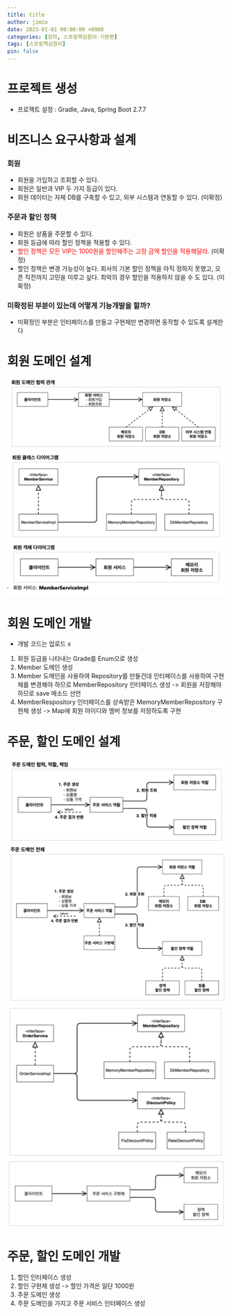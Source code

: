 ```yaml
---
title: title
author: jimin
date: 2023-01-01 00:00:00 +0900
categories: [강의, 스프링핵심원리-기본편]
tags: [스프링핵심원리]
pin: false
---
```


# 프로젝트 생성
 - 프로젝트 설정 : Gradle, Java, Spring Boot 2.7.7

# 비즈니스 요구사항과 설계
### 회원
 - 회원을 가입하고 조회할 수 있다.
 - 회원은 일반과 VIP 두 가지 등급이 있다.
 - 회원 데이터는 자체 DB를 구축할 수 있고, 외부 시스템과 연동할 수 있다. (미확정)
### 주문과 할인 정책
 - 회원은 상품을 주문할 수 있다.
 - 회원 등급에 따라 할인 정책을 적용할 수 있다.
 - <span style="color:red">할인 정책은 모든 VIP는 1000원을 할인해주는 고정 금액 할인을 적용해달라.</span> (미확정)
 - 할인 정책은 변경 가능성이 높다. 회사의 기본 할인 정책을 아직 정하지 못했고, 오픈 직전까지 고민을 미루고 싶다. 최악의 경우 할인을 적용하지 않을 수 도 있다. (미확정)

### 미확정된 부분이 있는데 어떻게 기능개발을 할까?
 - 미확정인 부분은 인터페이스를 만들고 구현체만 변경하면 동작할 수 있도록 설계한다

# 회원 도메인 설계
 ![회원 도메인 협력관계 이미지](/assets/img/postpic/%EA%B0%95%EC%9D%98/%EC%8A%A4%ED%94%84%EB%A7%81%ED%95%B5%EC%8B%AC%EC%9B%90%EB%A6%AC-%EA%B8%B0%EB%B3%B8%ED%8E%B8/%EC%84%B9%EC%85%982/%ED%9A%8C%EC%9B%90%EB%8F%84%EB%A9%94%EC%9D%B8%ED%98%91%EB%A0%A5%EA%B4%80%EA%B3%84%EC%9D%B4%EB%AF%B8%EC%A7%80.png)
 ![회원 클래스 다이어그램 이미지](/assets/img/postpic/%EA%B0%95%EC%9D%98/%EC%8A%A4%ED%94%84%EB%A7%81%ED%95%B5%EC%8B%AC%EC%9B%90%EB%A6%AC-%EA%B8%B0%EB%B3%B8%ED%8E%B8/%EC%84%B9%EC%85%982/%ED%9A%8C%EC%9B%90%ED%81%B4%EB%9E%98%EC%8A%A4%EB%8B%A4%EC%9D%B4%EC%96%B4%EA%B7%B8%EB%9E%A8%EC%9D%B4%EB%AF%B8%EC%A7%80.png)
 ![회원 객체 다이어그램 이미지](/assets/img/postpic/%EA%B0%95%EC%9D%98/%EC%8A%A4%ED%94%84%EB%A7%81%ED%95%B5%EC%8B%AC%EC%9B%90%EB%A6%AC-%EA%B8%B0%EB%B3%B8%ED%8E%B8/%EC%84%B9%EC%85%982/%ED%9A%8C%EC%9B%90%EA%B0%9D%EC%B2%B4%EB%8B%A4%EC%9D%B4%EC%96%B4%EA%B7%B8%EB%9E%A8%EC%9D%B4%EB%AF%B8%EC%A7%80.png)


# 회원 도메인 개발
 - 개발 코드는 업로드 x
 1. 회원 등급을 나타내는 Grade를 Enum으로 생성
 2. Member 도메인 생성
 3.  Member 도메인을 사용하여 Repository를 만들건데 인터페이스를 사용하여 구현체를 변경해야 하므로 MemberRepository 인터페이스 생성 -> 회원을 저장해야 하므로 save 메소드 선언
 4. MemberRespository 인터페이스를 상속받은 MemoryMemberRepository 구현체 생성 -> Map에 회원 아이디와 멤버 정보를 저장하도록 구현


# 주문, 할인 도메인 설계
![주문 도메인 협력, 역할, 책임 이미지](/assets/img/postpic/%EA%B0%95%EC%9D%98/%EC%8A%A4%ED%94%84%EB%A7%81%ED%95%B5%EC%8B%AC%EC%9B%90%EB%A6%AC-%EA%B8%B0%EB%B3%B8%ED%8E%B8/%EC%84%B9%EC%85%982/%EC%A3%BC%EB%AC%B8%EB%8F%84%EB%A9%94%EC%9D%B8%EC%9D%B4%EB%AF%B8%EC%A7%80.png)
![주문 도메인 전체 이미지](/assets/img/postpic/%EA%B0%95%EC%9D%98/%EC%8A%A4%ED%94%84%EB%A7%81%ED%95%B5%EC%8B%AC%EC%9B%90%EB%A6%AC-%EA%B8%B0%EB%B3%B8%ED%8E%B8/%EC%84%B9%EC%85%982/%EC%A3%BC%EB%AC%B8%EB%8F%84%EB%A9%94%EC%9D%B8%EC%A0%84%EC%B2%B4%EC%9D%B4%EB%AF%B8%EC%A7%80.png)
![주문 도메인 클래스 다이어그램 이미지](/assets/img/postpic/%EA%B0%95%EC%9D%98/%EC%8A%A4%ED%94%84%EB%A7%81%ED%95%B5%EC%8B%AC%EC%9B%90%EB%A6%AC-%EA%B8%B0%EB%B3%B8%ED%8E%B8/%EC%84%B9%EC%85%982/%EC%A3%BC%EB%AC%B8%EB%8F%84%EB%A9%94%EC%9D%B8%ED%81%B4%EB%9E%98%EC%8A%A4%EB%8B%A4%EC%9D%B4%EC%96%B4%EA%B7%B8%EB%9E%A8.png)
![주문 도메인 객체 다이어그램 이미지](/assets/img/postpic/%EA%B0%95%EC%9D%98/%EC%8A%A4%ED%94%84%EB%A7%81%ED%95%B5%EC%8B%AC%EC%9B%90%EB%A6%AC-%EA%B8%B0%EB%B3%B8%ED%8E%B8/%EC%84%B9%EC%85%982/%EC%A3%BC%EB%AC%B8%EB%8F%84%EB%A9%94%EC%9D%B8%EA%B0%9D%EC%B2%B4%EB%8B%A4%EC%9D%B4%EC%96%B4%EA%B7%B8%EB%9E%A8.png)



# 주문, 할인 도메인 개발
 1. 할인 인터페이스 생성
 2. 할인 구현체 생성 -> 할인 가격은 일단 1000원
 3. 주문 도메인 생성
 4. 주문 도메인을 가지고 주문 서비스 인터페이스 생성


